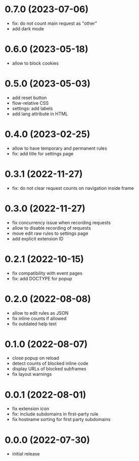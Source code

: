 # 0.7.0 (2023-07-06)

-   fix: do not count main request as "other"
-   add dark mode


# 0.6.0 (2023-05-18)

-   allow to block cookies


# 0.5.0 (2023-05-03)

-   add reset button
-   flow-relative CSS
-   settings: add labels
-   add lang attribute in HTML


# 0.4.0 (2023-02-25)

-   allow to have temporary and permanent rules
-   fix: add title for settings page


# 0.3.1 (2022-11-27)

-   fix: do not clear request counts on navigation inside frame


# 0.3.0 (2022-11-27)

-   fix concurrency issue when recording requests
-   allow to disable recording of requests
-   move edit raw rules to settings page
-   add explicit extension ID


# 0.2.1 (2022-10-15)

-   fix compatibility with event pages
-   fix: add DOCTYPE for popup


# 0.2.0 (2022-08-08)

-   allow to edit rules as JSON
-   fix inline counts if allowed
-   fix outdated help text


# 0.1.0 (2022-08-07)

-   close popup on reload
-   detect counts of blocked inline code
-   display URLs of blocked subframes
-   fix layout warnings


# 0.0.1 (2022-08-01)

-   fix extension icon
-   fix: include subdomains in first-party rule
-   fix hostname sorting for first party subdomains


# 0.0.0 (2022-07-30)

-   initial release
